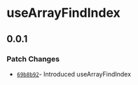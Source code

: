 # useArrayFindIndex

## 0.0.1

### Patch Changes

- [`69b8b92`](https://github.com/changeelog/react-hooks/commit/69b8b9285aa3ee8824664616143c8c9f7719f5a4)- Introduced useArrayFindIndex
